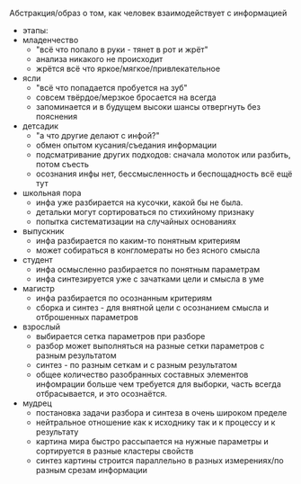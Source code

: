 Абстракция/образ о том, как человек взаимодействует с информацией

- этапы:
- младенчество
    - "всё что попало в руки - тянет в рот и жрёт"
    - анализа никакого не происходит
    - жрётся всё что яркое/мягкое/привлекательное
- ясли
    - "всё что попадается пробуется на зуб"
    - совсем твёрдое/мерзкое бросается на всегда
    - запоминается и в будущем высоки шансы отвергнуть без пояснения
- детсадик
    - "а что другие делают с инфой?"
    - обмен опытом кусания/съедания информации
    - подсматривание других подходов: сначала молоток или разбить, потом съесть
    - осознания инфы нет, бессмысленность и беспощадность всё ещё тут
- школьная пора
    - инфа уже разбирается на кусочки, какой бы не была.
    - детальки могут сортироваться по стихийному признаку
    - попытка систематизации на случайных основаниях
- выпускник
    - инфа разбирается по каким-то понятным критериям
    - может собираться в конгломераты но без ясного смысла
 - студент
     - инфа осмысленно разбирается по понятным параметрам
     - инфа синтезируется уже с зачатками цели и смысла в уме
 - магистр
     - инфа разбирается по осознанным критериям
     - сборка и синтез - для внятной цели с осознанием смысла и отброшенных параметров
- взрослый
    - выбирается сетка параметров при разборе
    - разбор может выполняться на разные сетки параметров с разным результатом
    - синтез - по разным сеткам и с разным результатом
    - общее количество разобранных составных элементов инфомрации больше чем требуется для выборки, часть всегда отбрасывается, и это осознаётся.
 - мудрец
     - постановка задачи разбора и синтеза в очень широком пределе
     - нейтральное отношение как к исходнику так и к процессу и к результату
     - картина мира быстро рассыпается на нужные параметры и сортируется в разные кластеры свойств
     - синтез картины строится параллельно в разных измерениях/по разным срезам информации
  